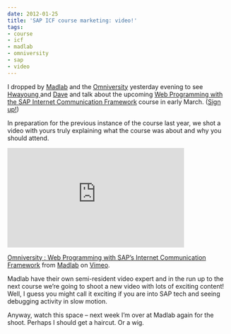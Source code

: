 ```yaml
---
date: 2012-01-25
title: 'SAP ICF course marketing: video!'
tags:
- course
- icf
- madlab
- omniversity
- sap
- video
---
```



I dropped by [Madlab](http://madlab.org.uk/) and the [Omniversity](http://omniversity.madlab.org.uk) yesterday evening to see [Hwayoung ](http://twitter.com/hwayoung)and [Dave](http://twitter.com/davemee) and talk about the upcoming [Web Programming with the SAP Internet Communication Framework](https://docs.google.com/document/pub?id=1lX_X95LIaNBxlOsXxO_DFxYZfz4AxGyennxMNKIaaJE) course in early March. ([Sign up!](http://s.madlab.org.uk/sap2))

In preparation for the previous instance of the course last year, we shot a video with yours truly explaining what the course was about and why you should attend.

<iframe allowfullscreen="" frameborder="0" height="225" mozallowfullscreen="" src="http://player.vimeo.com/video/27779382?title=0&byline=0&portrait=0" webkitallowfullscreen="" width="400"></iframe>

[Omniversity : Web Programming with SAP’s Internet Communication Framework](http://vimeo.com/27779382) from [Madlab](http://vimeo.com/madlabuk) on [Vimeo](http://vimeo.com).

Madlab have their own semi-resident video expert and in the run up to the next course we’re going to shoot a new video with lots of exciting content! Well, I guess you might call it exciting if you are into SAP tech and seeing debugging activity in slow motion.

Anyway, watch this space – next week I’m over at Madlab again for the shoot. Perhaps I should get a haircut. Or a wig.

